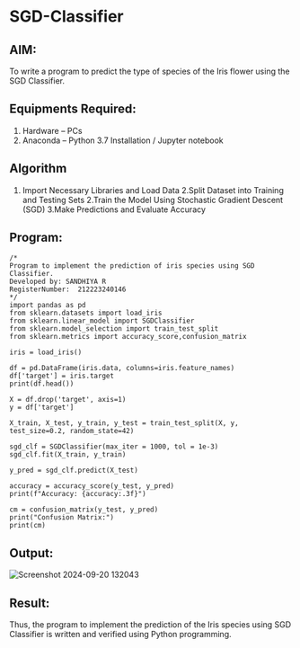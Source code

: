 # SGD-Classifier
## AIM:
To write a program to predict the type of species of the Iris flower using the SGD Classifier.

## Equipments Required:
1. Hardware – PCs
2. Anaconda – Python 3.7 Installation / Jupyter notebook

## Algorithm
1. Import Necessary Libraries and Load Data 2.Split Dataset into Training and Testing Sets
2.Train the Model Using Stochastic Gradient Descent (SGD)
3.Make Predictions and Evaluate Accuracy
## Program:
```
/*
Program to implement the prediction of iris species using SGD Classifier.
Developed by: SANDHIYA R
RegisterNumber:  212223240146
*/
import pandas as pd
from sklearn.datasets import load_iris
from sklearn.linear_model import SGDClassifier
from sklearn.model_selection import train_test_split
from sklearn.metrics import accuracy_score,confusion_matrix

iris = load_iris()

df = pd.DataFrame(iris.data, columns=iris.feature_names)
df['target'] = iris.target
print(df.head())

X = df.drop('target', axis=1)
y = df['target']

X_train, X_test, y_train, y_test = train_test_split(X, y, test_size=0.2, random_state=42)

sgd_clf = SGDClassifier(max_iter = 1000, tol = 1e-3)
sgd_clf.fit(X_train, y_train)

y_pred = sgd_clf.predict(X_test)

accuracy = accuracy_score(y_test, y_pred)
print(f"Accuracy: {accuracy:.3f}")

cm = confusion_matrix(y_test, y_pred)
print("Confusion Matrix:")
print(cm)

```

## Output:
![Screenshot 2024-09-20 132043](https://github.com/user-attachments/assets/a0f3c724-2dad-4c28-98aa-8036c801430a)



## Result:
Thus, the program to implement the prediction of the Iris species using SGD Classifier is written and verified using Python programming.
